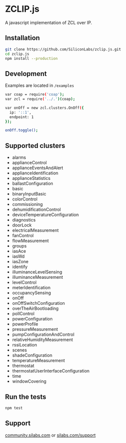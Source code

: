 # ZCLIP.js

A javascript implementation of ZCL over IP.

## Installation

```sh
git clone https://github.com/SiliconLabs/zclip.js.git
cd zclip.js
npm install --production
```

## Development

Examples are located in `/examples`

```sh
var coap = require('coap');
var zcl = require('../.')(coap);

var onOff = new zcl.clusters.OnOff({
  ip: '::1',
  endpoint: 1
});

onOff.toggle();
```

## Supported clusters

- alarms
- applianceControl
- applianceEventsAndAlert
- applianceIdentification
- applianceStatistics
- ballastConfiguration
- basic
- binaryInputBasic
- colorControl
- commissioning
- dehumidificationControl
- deviceTemperatureConfiguration
- diagnostics
- doorLock
- electricalMeasurement
- fanControl
- flowMeasurement
- groups
- iasAce
- iasWd
- iasZone
- identify
- illuminanceLevelSensing
- illuminanceMeasurement
- levelControl
- meterIdentification
- occupancySensing
- onOff
- onOffSwitchConfiguration
- overTheAirBootloading
- pollControl
- powerConfiguration
- powerProfile
- pressureMeasurement
- pumpConfigurationAndControl
- relativeHumidityMeasurement
- rssiLocation
- scenes
- shadeConfiguration
- temperatureMeasurement
- thermostat
- thermostatUserInterfaceConfiguration
- time
- windowCovering

## Run the tests

```sh
npm test
```

## Support

[community.silabs.com](https://www.silabs.com/community) or [silabs.com/support](https://www.silabs.com/support)


